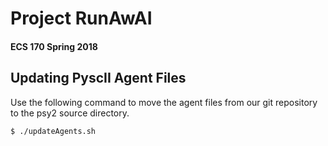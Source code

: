# Project RunAwAI

#### ECS 170 Spring 2018

## Updating PyscII Agent Files
Use the following command to move the agent files from our git repository to the psy2 source directory.

```
$ ./updateAgents.sh
```
